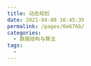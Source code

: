 ```yaml
---
title: 动态规划
date: 2021-04-08 16:45:35
permalink: /pages/0a676b/
categories:
  - 数据结构与算法
tags:
  - 
---
```


